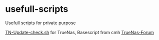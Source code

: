 # usefull-scripts
Usefull scripts for private purpose

[TN-Update-check.sh](https://github.com/Sk4lli/usefull-scripts/blob/main/tn-update-check.sh) for TrueNas, Basescript from cmh [TrueNas-Forum](https://www.truenas.com/community/threads/checking-for-updates-on-the-command-line.45387/post-316246)
